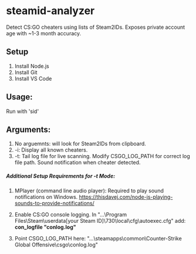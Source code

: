 # steamid-analyzer
Detect CS:GO cheaters using lists of Steam2IDs.
Exposes private account age with ~1-3 month accuracy.

## Setup
1. Install Node.js
2. Install Git
3. Install VS Code

## Usage:
Run with 'sid'

## Arguments:
1. No arguemnts: will look for Steam2IDs from clipboard.
2. -i: Display all known cheaters.
3. -t: Tail log file for live scanning.  Modify CSGO_LOG_PATH for correct log file path. Sound notification when cheater detected.

##### Additional Setup Requirements for -t Mode:
1. MPlayer (command line audio player): Required to play sound notifications on Windows.
https://thisdavej.com/node-js-playing-sounds-to-provide-notifications/

2. Enable CS:GO console logging.
In "...\Program Files\Steam\userdata[your Steam ID]\730\local\cfg\autoexec.cfg" add:
**con_logfile "conlog.log"**

3. Point CSGO_LOG_PATH here:
"...\steamapps\common\Counter-Strike Global Offensive\csgo\conlog.log"

